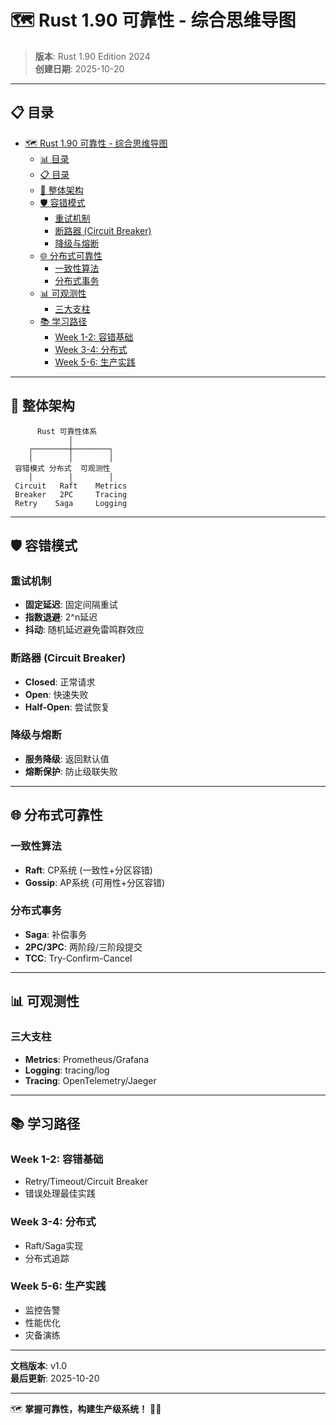 ﻿# 🗺️ Rust 1.90 可靠性 - 综合思维导图

> **版本**: Rust 1.90 Edition 2024  
> **创建日期**: 2025-10-20

---

## 📋 目录
- [🗺️ Rust 1.90 可靠性 - 综合思维导图](#️-rust-190-可靠性---综合思维导图)
  - [📊 目录](#-目录)
  - [📋 目录](#-目录-1)
  - [🌳 整体架构](#-整体架构)
  - [🛡️ 容错模式](#️-容错模式)
    - [重试机制](#重试机制)
    - [断路器 (Circuit Breaker)](#断路器-circuit-breaker)
    - [降级与熔断](#降级与熔断)
  - [🌐 分布式可靠性](#-分布式可靠性)
    - [一致性算法](#一致性算法)
    - [分布式事务](#分布式事务)
  - [📊 可观测性](#-可观测性)
    - [三大支柱](#三大支柱)
  - [📚 学习路径](#-学习路径)
    - [Week 1-2: 容错基础](#week-1-2-容错基础)
    - [Week 3-4: 分布式](#week-3-4-分布式)
    - [Week 5-6: 生产实践](#week-5-6-生产实践)

---

## 🌳 整体架构

```text
      Rust 可靠性体系
             │
    ┌────────┼────────┐
    │        │        │
 容错模式 分布式  可观测性
    │        │        │
 Circuit   Raft    Metrics
 Breaker   2PC     Tracing
 Retry    Saga     Logging
```

---

## 🛡️ 容错模式

### 重试机制

- **固定延迟**: 固定间隔重试
- **指数退避**: 2^n延迟
- **抖动**: 随机延迟避免雷鸣群效应

### 断路器 (Circuit Breaker)

- **Closed**: 正常请求
- **Open**: 快速失败
- **Half-Open**: 尝试恢复

### 降级与熔断

- **服务降级**: 返回默认值
- **熔断保护**: 防止级联失败

---

## 🌐 分布式可靠性

### 一致性算法

- **Raft**: CP系统 (一致性+分区容错)
- **Gossip**: AP系统 (可用性+分区容错)

### 分布式事务

- **Saga**: 补偿事务
- **2PC/3PC**: 两阶段/三阶段提交
- **TCC**: Try-Confirm-Cancel

---

## 📊 可观测性

### 三大支柱

- **Metrics**: Prometheus/Grafana
- **Logging**: tracing/log
- **Tracing**: OpenTelemetry/Jaeger

---

## 📚 学习路径

### Week 1-2: 容错基础

- Retry/Timeout/Circuit Breaker
- 错误处理最佳实践

### Week 3-4: 分布式

- Raft/Saga实现
- 分布式追踪

### Week 5-6: 生产实践

- 监控告警
- 性能优化
- 灾备演练

---

**文档版本**: v1.0  
**最后更新**: 2025-10-20

---

🗺️ **掌握可靠性，构建生产级系统！** 🚀✨
